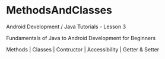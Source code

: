 # MethodsAndClasses

Android Development / Java Tutorials - Lesson 3

Fundamentals of Java to Android Development for Beginners

Methods | Classes | Contructor | Accessibility | Getter & Setter

